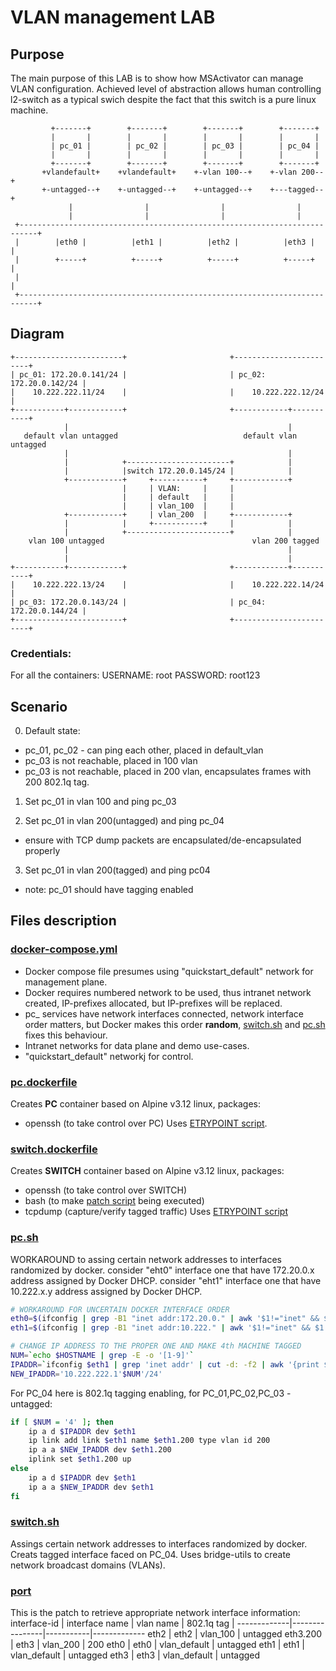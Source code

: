 # VLAN management LAB

## Purpose
The main purpose of this LAB is to show how MSActivator can manage VLAN configuration.
Achieved level of abstraction allows human controlling l2-switch as a typical swich despite the fact that this switch is a pure linux machine.

             +-------+        +-------+        +-------+        +-------+
             |       |        |       |        |       |        |       |
             | pc_01 |        | pc_02 |        | pc_03 |        | pc_04 |
             |       |        |       |        |       |        |       |
             +-------+        +-------+        +-------+        +-------+
           +vlandefault+    +vlandefault+    +-vlan 100--+    +-vlan 200--+
           +-untagged--+    +-untagged--+    +-untagged--+    +---tagged--+
                 |                |                |                |
                 |                |                |                |
     +--------------------------------------------------------------------------+
     |        |eth0 |          |eth1 |          |eth2 |          |eth3 |        |
     |        +-----+          +-----+          +-----+          +-----+        |
     |                                                                          |
     +--------------------------------------------------------------------------+

## Diagram

    +------------------------+                       +------------------------+
    | pc_01: 172.20.0.141/24 |                       | pc_02: 172.20.0.142/24 |
    |    10.222.222.11/24    |                       |    10.222.222.12/24    |
    +-----------+------------+                       +------------+-----------+
                |                                                 |
       default vlan untagged                            default vlan untagged
                |                                                 |
                |            +-----------------------+            |
                |            |switch 172.20.0.145/24 |            |
                +------------+     +-----------+     +------------+
                             |     | VLAN:     |     |
                             |     | default   |     |
                             |     | vlan_100  |     |
                +------------+     | vlan_200  |     +------------+
                |            |     +-----------+     |            |
                |            +-----------------------+            |
        vlan 100 untagged                                 vlan 200 tagged
                |                                                 |
                |                                                 |
    +-----------+------------+                       +------------+-----------+
    |    10.222.222.13/24    |                       |    10.222.222.14/24    |
    | pc_03: 172.20.0.143/24 |                       | pc_04: 172.20.0.144/24 |
    +------------------------+                       +------------------------+

### Credentials:
For all the containers:
USERNAME: root
PASSWORD: root123

## Scenario
0. Default state:
 - pc_01, pc_02 - can ping each other, placed in default_vlan
 - pc_03 is not reachable, placed in 100 vlan
 - pc_03 is not reachable, placed in 200 vlan, encapsulates frames with 200 802.1q tag.

1. Set pc_01 in vlan 100 and ping pc_03

2. Set pc_01 in vlan 200(untagged) and ping pc_04
 - ensure with TCP dump packets are encapsulated/de-encapsulated properly

3. Set pc_01 in vlan 200(tagged) and ping pc04
 - note: pc_01 should have tagging enabled

## Files description
### [docker-compose.yml](https://github.com/n1654/docker-environments-vlan/blob/master/docker-compose.yml)
 - Docker compose file presumes using "quickstart_default" network for management plane.
 - Docker requires numbered network to be used, thus intranet network created, IP-prefixes allocated, but IP-prefixes will be replaced.
 - pc_ services have network interfaces connected, network interface order matters, but Docker makes this order **random**, [switch.sh](https://github.com/n1654/docker-environments-vlan/blob/master/switch.sh#L3) and [pc.sh](https://github.com/n1654/docker-environments-vlan/blob/master/pc.sh#L3) fixes this behaviour.
 - Intranet networks for data plane and demo use-cases.
 - "quickstart_default" networkj for control.

### [pc.dockerfile](https://github.com/n1654/docker-environments-vlan/blob/master/pc.dockerfile)
Creates **PC** container based on Alpine v3.12 linux, packages:
 - openssh (to take control over PC)
 Uses [ETRYPOINT script](https://github.com/n1654/docker-environments-vlan/blob/master/pc.sh).
### [switch.dockerfile](https://github.com/n1654/docker-environments-vlan/blob/master/switch.dockerfile)
Creates **SWITCH** container based on Alpine v3.12 linux, packages:
 - openssh (to take control over SWITCH)
 - bash (to make [patch script](https://github.com/n1654/docker-environments-vlan/blob/master/port) being executed)
 - tcpdump (capture/verify tagged traffic)
Uses [ETRYPOINT script](https://github.com/n1654/docker-environments-vlan/blob/master/switch.sh)
### [pc.sh](https://github.com/n1654/docker-environments-vlan/blob/master/pc.sh)
WORKAROUND to assing certain network addresses to interfaces randomized by docker.
consider "eht0" interface one that have 172.20.0.x address assigned by Docker DHCP.
consider "eht1" interface one that have 10.222.x.y address assigned by Docker DHCP. 
```bash
# WORKAROUND FOR UNCERTAIN DOCKER INTERFACE ORDER
eth0=$(ifconfig | grep -B1 "inet addr:172.20.0." | awk '$1!="inet" && $1!="--" {print $1}')
eth1=$(ifconfig | grep -B1 "inet addr:10.222." | awk '$1!="inet" && $1!="--" {print $1}')

# CHANGE IP ADDRESS TO THE PROPER ONE AND MAKE 4th MACHINE TAGGED
NUM=`echo $HOSTNAME | grep -E -o '[1-9]'`
IPADDR=`ifconfig $eth1 | grep 'inet addr' | cut -d: -f2 | awk '{print $1}'`
NEW_IPADDR='10.222.222.1'$NUM'/24'
```
For PC_04 here is 802.1q tagging enabling, for PC_01,PC_02,PC_03 - untagged:
```bash
if [ $NUM = '4' ]; then
    ip a d $IPADDR dev $eth1
    ip link add link $eth1 name $eth1.200 type vlan id 200
    ip a a $NEW_IPADDR dev $eth1.200
    iplink set $eth1.200 up
else
    ip a d $IPADDR dev $eth1
    ip a a $NEW_IPADDR dev $eth1
fi
```
### [switch.sh](https://github.com/n1654/docker-environments-vlan/blob/master/switch.sh)
Assings certain network addresses to interfaces randomized by docker.
Creats tagged interface faced on PC_04.
Uses bridge-utils to create network broadcast domains (VLANs).

### [port](https://github.com/n1654/docker-environments-vlan/blob/master/port)
This is the patch to retrieve appropriate network interface information:
interface-id | interface name | vlan name | 802.1q tag |
-------------|----------------|-----------|------------- 
eth2 | eth2 | vlan_100 | untagged
eth3.200 | eth3 | vlan_200 | 200
eth0 | eth0 | vlan_default | untagged
eth1 | eth1 | vlan_default | untagged
eth3 | eth3 | vlan_default | untagged
